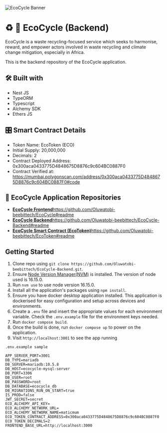 ![EcoCycle Banner](https://res.cloudinary.com/dfybu7w8o/image/upload/v1670102878/ecocycle_banner_728X90_zc2ftp.png)
# :recycle: :seedling: EcoCycle (Backend)

EcoCycle is a waste recycling-focused service which seeks to harmonise, reward, and empower actors involved in waste recycling and climate change mitigation, especially in Africa.

This is the backend repository of the EcoCycle application.

## :hammer_and_wrench: Built with
- Nest JS
- TypeORM
- Typescript
- Alchemy SDK
- Ethers JS

## :control_knobs: Smart Contract Details
- Token Name: EcoToken (ECO)
- Initial Supply: 20,000,000
- Decimals: 2
- Contract Deployed Address: 0x300aca0433775D4848675D8876c9c604BC0887F0
- Contract Verified at: https://mumbai.polygonscan.com/address/0x300aca0433775D4848675D8876c9c604BC0887F0#code

## :gem: EcoCycle Application Repositories
- [**EcoCycle Frontend**](https://github.com/Oluwatobi-beebittech/EcoCycle#readme)https://github.com/Oluwatobi-beebittech/EcoCycle#readme
- [**EcoCycle Backend**](https://github.com/Oluwatobi-beebittech/EcoCycle-Backend#readme)https://github.com/Oluwatobi-beebittech/EcoCycle-Backend#readme
- [**EcoCycle Smart Contract (EcoToken)**](https://github.com/Oluwatobi-beebittech/EcoToken#readme)https://github.com/Oluwatobi-beebittech/EcoToken#readme

## Getting Started
1. Clone repo using `git clone https://github.com/Oluwatobi-beebittech/EcoCycle-Backend.git`.
2. Ensure [Node Version Manager(NVM)](https://github.com/nvm-sh/nvm) is installed. The version of node used is 16.15.0.
3. Run `nvm use` to use node version 16.15.0.
4. Install all the application's packages using `npm install`.
5. Ensure you have docker desktop application installed. This application is dockerised for easy configuration and setup across devices and environments.
6. Create a `.env` file and insert the appropriate values for each environment variable. Check the `.env.example` file for the environment keys needed.
7. Run `docker compose build`.
8. Once the build is done, run `docker compose up` to power on the application.
9. Visit `http://localhost:3001` to see the app running

`.env.example sample`
```
APP_SERVER_PORT=3001
DB_TYPE=mariadb
DB_SERVER=mariadb:10.5.8
DB_HOST=ecocycle-mysql-server
DB_PORT=3306
DB_USER=root
DB_PASSWORD=root
DB_DATABASE=ecocycle_db
DB_MIGRATIONS_RUN_ON_START=true
IS_PROD=false
JWT_SECRET=secret
ECO_ALCHEMY_API_KEY=
ECO_ALCHEMY_NETWORK_URL=
ECO_ALCHEMY_NETWORK_NAME=maticmum
ECO_TOKEN_CONTRACT_ADDRESS=0x300aca0433775D4848675D8876c9c604BC0887F0
ECO_TOKEN_DECIMALS=2
FRONTEND_BASE_URL=http://localhost:3000
```
